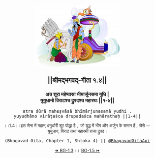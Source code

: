 <center><img src="../../asset/BG.png" alt="#API #bhagavadgitaapi #slok #nodejs #js #api #gitaapi #krishna #hinduism #vedic #ISKCON #shreemadbhagavadgita #technology"/>
<h2>||श्रीमद्‍भगवद्‍-गीता १.४||</h2>
<h3>अत्र शूरा महेष्वासा भीमार्जुनसमा युधि |<br/>युयुधानो विराटश्च द्रुपदश्च महारथः ||१-४||</h3>
<pre>atra śūrā maheṣvāsā bhīmārjunasamā yudhi .<br/>yuyudhāno virāṭaśca drupadaśca mahārathaḥ ||1-4||</pre>
<p>।।1.4।।इस सेना में महान् धनुर्धारी शूर योद्धा है ,  जो युद्ध में भीम और अर्जुन के समान हैं , जैसे --  युयुधान, विराट तथा महारथी राजा द्रुपद।</p>
<pre>(Bhagavad Gita, Chapter 1, Shloka 4) || <a href="https://twitter.com/bhagavadgitaapi">@BhagavadGitaApi</a></pre><a href="../../1/3">⏪  BG-1.3</a><b>        ।।        </b><a href="../../1/5">BG-1.5  ⏩</a></center></center>